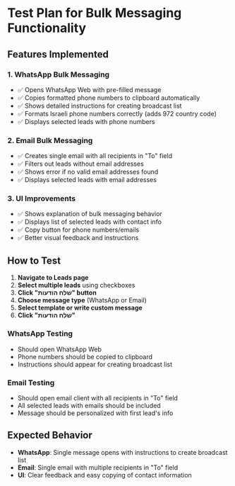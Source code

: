 # Test Plan for Bulk Messaging Functionality

## Features Implemented

### 1. WhatsApp Bulk Messaging
- ✅ Opens WhatsApp Web with pre-filled message
- ✅ Copies formatted phone numbers to clipboard automatically
- ✅ Shows detailed instructions for creating broadcast list
- ✅ Formats Israeli phone numbers correctly (adds 972 country code)
- ✅ Displays selected leads with phone numbers

### 2. Email Bulk Messaging  
- ✅ Creates single email with all recipients in "To" field
- ✅ Filters out leads without email addresses
- ✅ Shows error if no valid email addresses found
- ✅ Displays selected leads with email addresses

### 3. UI Improvements
- ✅ Shows explanation of bulk messaging behavior
- ✅ Displays list of selected leads with contact info
- ✅ Copy button for phone numbers/emails
- ✅ Better visual feedback and instructions

## How to Test

1. **Navigate to Leads page**
2. **Select multiple leads** using checkboxes
3. **Click "שלח הודעות" button**
4. **Choose message type** (WhatsApp or Email)
5. **Select template or write custom message**
6. **Click "שלח הודעות"**

### WhatsApp Testing
- Should open WhatsApp Web
- Phone numbers should be copied to clipboard
- Instructions should appear for creating broadcast list

### Email Testing  
- Should open email client with all recipients in "To" field
- All selected leads with emails should be included
- Message should be personalized with first lead's info

## Expected Behavior

- **WhatsApp**: Single message opens with instructions to create broadcast list
- **Email**: Single email with multiple recipients in "To" field
- **UI**: Clear feedback and easy copying of contact information

